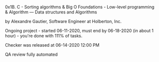 0x1B. C - Sorting algorithms & Big O
 Foundations - Low-level programming & Algorithm ― Data structures and Algorithms

 by Alexandre Gautier, Software Engineer at Holberton, Inc.

 Ongoing project - started 06-11-2020, must end by 06-18-2020 (in about 1 hour) - you're done with 111% of tasks.

 Checker was released at 06-14-2020 12:00 PM

 QA review fully automated

